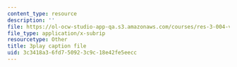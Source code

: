 ```yaml
---
content_type: resource
description: ''
file: https://ol-ocw-studio-app-qa.s3.amazonaws.com/courses/res-3-004-visualizing-materials-science-fall-2017/3c3418a36fd750923c9c18e42fe5eecc_peJUDjHJGb4.srt
file_type: application/x-subrip
resourcetype: Other
title: 3play caption file
uid: 3c3418a3-6fd7-5092-3c9c-18e42fe5eecc
---
```

